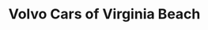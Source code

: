 ---
title: "Volvo Cars of Virginia Beach"
url: /virginia-beach/volvo-cars-of-virginia-beach/
shop: car
---